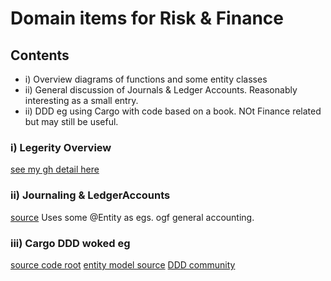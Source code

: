 # Domain items for Risk & Finance

## Contents
  - i) Overview diagrams of functions and some entity classes
  - ii) General discussion of Journals & Ledger Accounts. Reasonably interesting as a small entry.
  - ii) DDD eg using Cargo with code based on a book. NOt Finance related but may still be useful.
  
### i) Legerity Overview
  [see my gh detail here](https://github.com/putting/Documentation/blob/master/architecture/risk-finance-overview.md)
  
### ii) Journaling & LedgerAccounts
  [source](http://lorenzo-dee.blogspot.co.uk/2013/06/domain-driven-design-accounting-domain.html)
  Uses some @Entity as egs. ogf general accounting.  
  
### iii) Cargo DDD woked eg
  [source code root](https://github.com/citerus/dddsample-core)
  [entity model source](https://github.com/citerus/dddsample-core/tree/master/src/main/java/se/citerus/dddsample/domain/model)
  [DDD community](http://dddcommunity.org/#DDD)
